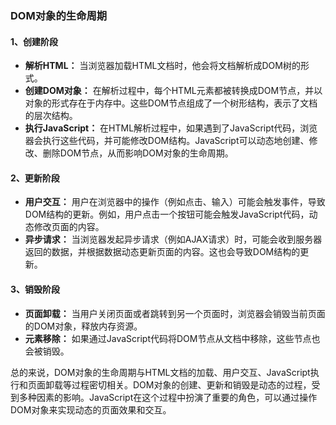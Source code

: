 ### DOM对象的生命周期

#### 1、创建阶段

- **解析HTML：** 当浏览器加载HTML文档时，他会将文档解析成DOM树的形式。
- **创建DOM对象：** 在解析过程中，每个HTML元素都被转换成DOM节点，并以对象的形式存在于内存中。这些DOM节点组成了一个树形结构，表示了文档的层次结构。
- **执行JavaScript：** 在HTML解析过程中，如果遇到了JavaScript代码，浏览器会执行这些代码，并可能修改DOM结构。JavaScript可以动态地创建、修改、删除DOM节点，从而影响DOM对象的生命周期。



#### 2、更新阶段

- **用户交互：** 用户在浏览器中的操作（例如点击、输入）可能会触发事件，导致DOM结构的更新。例如，用户点击一个按钮可能会触发JavaScript代码，动态修改页面的内容。
- **异步请求：** 当浏览器发起异步请求（例如AJAX请求）时，可能会收到服务器返回的数据，并根据数据动态更新页面的内容。这也会导致DOM结构的更新。



#### 3、销毁阶段

- **页面卸载：** 当用户关闭页面或者跳转到另一个页面时，浏览器会销毁当前页面的DOM对象，释放内存资源。
- **元素移除：** 如果通过JavaScript代码将DOM节点从文档中移除，这些节点也会被销毁。



总的来说，DOM对象的生命周期与HTML文档的加载、用户交互、JavaScript执行和页面卸载等过程密切相关。DOM对象的创建、更新和销毁是动态的过程，受到多种因素的影响。JavaScript在这个过程中扮演了重要的角色，可以通过操作DOM对象来实现动态的页面效果和交互。